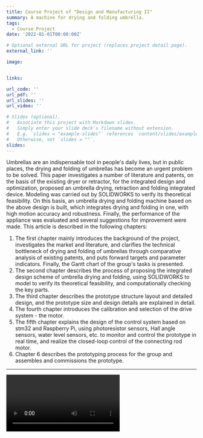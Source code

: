 ```yaml
---
title: Course Project of "Design and Manufacturing II"
summary: A machine for drying and folding umbrella.
tags:
  - Course Project
date: '2022-01-01T00:00:00Z'

# Optional external URL for project (replaces project detail page).
external_link: ''

image:


links:

url_code: ''
url_pdf: ''
url_slides: ''
url_video: ''

# Slides (optional).
#   Associate this project with Markdown slides.
#   Simply enter your slide deck's filename without extension.
#   E.g. `slides = "example-slides"` references `content/slides/example-slides.md`.
#   Otherwise, set `slides = ""`.
slides: 
---
```


Umbrellas are an indispensable tool in people's daily lives, but in public places, the drying and folding of umbrellas has become an urgent problem to be solved. This paper investigates a number of literature and patents, on the basis of the existing dryer or retractor, for the integrated design and optimization, proposed an umbrella drying, retraction and folding integrated device. Modeling was carried out by SOLIDWORKS to verify its theoretical feasibility. On this basis, an umbrella drying and folding machine based on the above design is built, which integrates drying and folding in one, with high motion accuracy and robustness. Finally, the performance of the appliance was evaluated and several suggestions for improvement were made.
 This article is described in the following chapters:

1. The first chapter mainly introduces the background of the project, investigates the market and literature, and clarifies the technical bottleneck of drying and folding of umbrellas through comparative analysis of existing patents, and puts forward targets and parameter indicators. Finally, the Gantt chart of the group's tasks is presented.
2. The second chapter describes the process of proposing the integrated design scheme of umbrella drying and folding, using SOLIDWORKS to model to verify its theoretical feasibility, and computationally checking the key parts.
3. The third chapter describes the prototype structure layout and detailed design, and the prototype size and design details are explained in detail.
4. The fourth chapter introduces the calibration and selection of the drive system - the motor.
5. The fifth chapter explains the design of the control system based on stm32 and Raspberry Pi, using photoresistor sensors, Hall angle sensors, water level sensors, etc. to monitor and control the prototype in real time, and realize the closed-loop control of the connecting rod motor.
6. Chapter 6 describes the prototyping process for the group and assembles and commissions the prototype.

---



<video src="Design.mp4" controls="yes">


